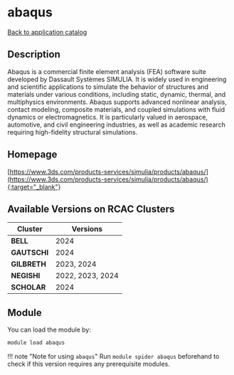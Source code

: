 # abaqus

[Back to application catalog](../app_catalog.md)

## Description

Abaqus is a commercial finite element analysis (FEA) software suite developed by Dassault Systèmes SIMULIA. It is widely used in engineering and scientific applications to simulate the behavior of structures and materials under various conditions, including static, dynamic, thermal, and multiphysics environments. Abaqus supports advanced nonlinear analysis, contact modeling, composite materials, and coupled simulations with fluid dynamics or electromagnetics. It is particularly valued in aerospace, automotive, and civil engineering industries, as well as academic research requiring high-fidelity structural simulations.

## Homepage

[https://www.3ds.com/products-services/simulia/products/abaqus/](https://www.3ds.com/products-services/simulia/products/abaqus/){:target="_blank"}

## Available Versions on RCAC Clusters

|Cluster|Versions|
|---|---|
**BELL**|2024
**GAUTSCHI**|2024
**GILBRETH**|2023, 2024
**NEGISHI**|2022, 2023, 2024
**SCHOLAR**|2024

## Module

You can load the module by:

```bash
module load abaqus
```

!!! note "Note for using `abaqus`"
    Run `module spider abaqus` beforehand to check if this version requires any prerequisite modules.
